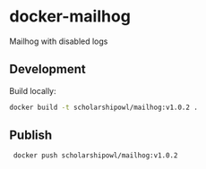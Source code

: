# docker-mailhog

Mailhog with disabled logs

## Development

Build locally:

```bash
docker build -t scholarshipowl/mailhog:v1.0.2 .
```

## Publish

```bash
 docker push scholarshipowl/mailhog:v1.0.2
```
